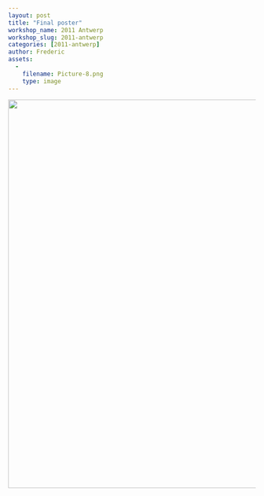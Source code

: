 ```yaml
---
layout: post
title: "Final poster"
workshop_name: 2011 Antwerp
workshop_slug: 2011-antwerp
categories: [2011-antwerp]
author: Frederic 
assets:
  -
    filename: Picture-8.png
    type: image
---
```

<a href="http://workshops.nodebox.net/2011-1/wp-content/uploads/2011/03/Picture-8.png"><img class="alignnone size-full wp-image-175" src="http://workshops.nodebox.net/2011-1/wp-content/uploads/2011/03/Picture-8.png" alt="" width="557" height="791" /></a>
